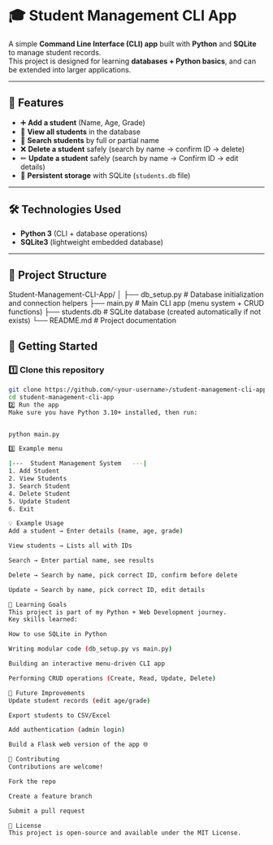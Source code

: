 # 🎓 Student Management CLI App

A simple **Command Line Interface (CLI) app** built with **Python** and **SQLite** to manage student records.  
This project is designed for learning **databases + Python basics**, and can be extended into larger applications.

---

## 📌 Features
- ➕ **Add a student** (Name, Age, Grade)
- 📃 **View all students** in the database
- 🔎 **Search students** by full or partial name
- ❌ **Delete a student** safely (search by name → confirm ID → delete)
- ✏  **Update a student** safely (search by name → Confirm ID → edit details)
- 💾 **Persistent storage** with SQLite (`students.db` file)

---

## 🛠️ Technologies Used
- **Python 3** (CLI + database operations)
- **SQLite3** (lightweight embedded database)

---

## 📂 Project Structure
Student-Management-CLI-App/
│
├── db_setup.py # Database initialization and connection helpers
├── main.py # Main CLI app (menu system + CRUD functions)
├── students.db # SQLite database (created automatically if not exists)
└── README.md # Project documentation


## 🚀 Getting Started

### 1️⃣ Clone this repository
```bash
git clone https://github.com/<your-username>/student-management-cli-app.git
cd student-management-cli-app
2️⃣ Run the app
Make sure you have Python 3.10+ installed, then run:


python main.py

3️⃣ Example menu

|---  Student Management System   ---|
1. Add Student
2. View Students
3. Search Student
4. Delete Student
5. Update Student
6. Exit

💡 Example Usage
Add a student → Enter details (name, age, grade)

View students → Lists all with IDs

Search → Enter partial name, see results

Delete → Search by name, pick correct ID, confirm before delete

Update → Search by name, pick correct ID, edit details

📖 Learning Goals
This project is part of my Python + Web Development journey.
Key skills learned:

How to use SQLite in Python

Writing modular code (db_setup.py vs main.py)

Building an interactive menu-driven CLI app

Performing CRUD operations (Create, Read, Update, Delete)

🔮 Future Improvements
Update student records (edit age/grade)

Export students to CSV/Excel

Add authentication (admin login)

Build a Flask web version of the app 🌐

🤝 Contributing
Contributions are welcome!

Fork the repo

Create a feature branch

Submit a pull request 

📜 License
This project is open-source and available under the MIT License.

